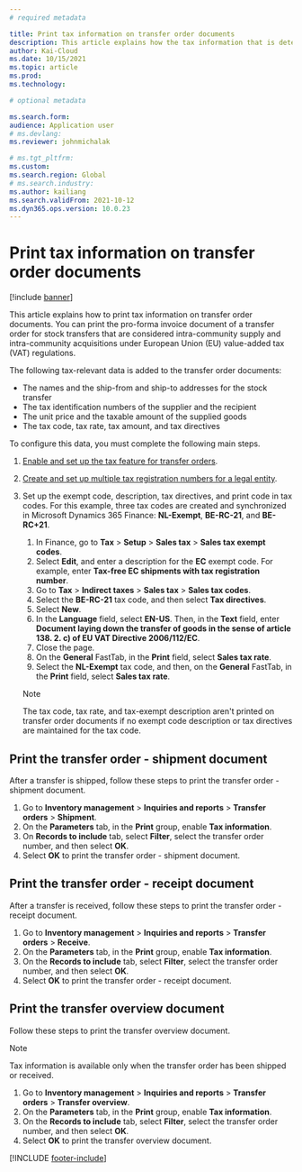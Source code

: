 ```yaml
---
# required metadata

title: Print tax information on transfer order documents
description: This article explains how the tax information that is determined by the tax calculation service can be printed on transfer order documents.
author: Kai-Cloud
ms.date: 10/15/2021
ms.topic: article
ms.prod: 
ms.technology: 

# optional metadata

ms.search.form:
audience: Application user
# ms.devlang: 
ms.reviewer: johnmichalak

# ms.tgt_pltfrm: 
ms.custom: 
ms.search.region: Global
# ms.search.industry: 
ms.author: kailiang
ms.search.validFrom: 2021-10-12
ms.dyn365.ops.version: 10.0.23
---
```


# Print tax information on transfer order documents

[!include [banner](../../includes/banner.md)]

This article explains how to print tax information on transfer order documents. You can print the pro-forma invoice document of a transfer order for stock transfers that are considered intra-community supply and intra-community acquisitions under European Union (EU) value-added tax (VAT) regulations. 

The following tax-relevant data is added to the transfer order documents:

- The names and the ship-from and ship-to addresses for the stock transfer
- The tax identification numbers of the supplier and the recipient
- The unit price and the taxable amount of the supplied goods
- The tax code, tax rate, tax amount, and tax directives

To configure this data, you must complete the following main steps.

1. [Enable and set up the tax feature for transfer orders](Tax-feature-support-for-transfer-order.md).
2. [Create and set up multiple tax registration numbers for a legal entity](emea-multiple-vat-registration-numbers.md).
3. Set up the exempt code, description, tax directives, and print code in tax codes. For this example, three tax codes are created and synchronized in Microsoft Dynamics 365 Finance: **NL-Exempt**, **BE-RC-21**, and **BE-RC+21**.

    1. In Finance, go to **Tax** \> **Setup** \> **Sales tax** \> **Sales tax exempt codes**.
    2. Select **Edit**, and enter a description for the **EC** exempt code. For example, enter **Tax-free EC shipments with tax registration number**.
    3. Go to **Tax** \> **Indirect taxes** \> **Sales tax** \> **Sales tax codes**.
    4. Select the **BE-RC-21** tax code, and then select **Tax directives**.
    5. Select **New**.
    6. In the **Language** field, select **EN-US**. Then, in the **Text** field, enter **Document laying down the transfer of goods in the sense of article 138. 2. c) of EU VAT Directive 2006/112/EC**.
    7. Close the page.
    8. On the **General** FastTab, in the **Print** field, select **Sales tax rate**.
    8. Select the **NL-Exempt** tax code, and then, on the **General** FastTab, in the **Print** field, select **Sales tax rate**.

    > [!NOTE] 
    > The tax code, tax rate, and tax-exempt description aren't printed on transfer order documents if no exempt code description or tax directives are maintained for the tax code.

## Print the transfer order - shipment document

After a transfer is shipped, follow these steps to print the transfer order - shipment document.

1. Go to **Inventory management** \> **Inquiries and reports** \> **Transfer orders** \> **Shipment**.
2. On the **Parameters** tab, in the **Print** group, enable **Tax information**.
3. On **Records to include** tab, select **Filter**, select the transfer order number, and then select **OK**.
4. Select **OK** to print the transfer order - shipment document.

## Print the transfer order - receipt document

After a transfer is received, follow these steps to print the transfer order - receipt document.

1. Go to **Inventory management** \> **Inquiries and reports** \> **Transfer orders** \> **Receive**.
2. On the **Parameters** tab, in the **Print** group, enable **Tax information**.
3. On the **Records to include** tab, select **Filter**, select the transfer order number, and then select **OK**.
4. Select **OK** to print the transfer order - receipt document.

## Print the transfer overview document

Follow these steps to print the transfer overview document.

> [!NOTE]
> Tax information is available only when the transfer order has been shipped or received.

1. Go to **Inventory management** \> **Inquiries and reports** \> **Transfer orders** \> **Transfer overview**.
2. On the **Parameters** tab, in the **Print** group, enable **Tax information**.
3. On the **Records to include** tab, select **Filter**, select the transfer order number, and then select **OK**.
4. Select **OK** to print the transfer overview document.

[!INCLUDE [footer-include](../../../includes/footer-banner.md)]
